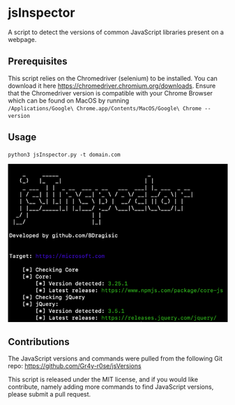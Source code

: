 # jsInspector
A script to detect the versions of common JavaScript libraries present on a webpage.

## Prerequisites
This script relies on the Chromedriver (selenium) to be installed. You can download it here https://chromedriver.chromium.org/downloads. 
Ensure that the Chromedriver version is compatible with your Chrome Browser which can be found on MacOS by running <br> `/Applications/Google\ Chrome.app/Contents/MacOS/Google\ Chrome --version`

## Usage
`python3 jsInspector.py -t domain.com`

![Screenshot](example.png)

## Contributions
The JavaScript versions and commands were pulled from the following Git repo: https://github.com/Gr4y-r0se/jsVersions

This script is released under the MIT license, and if you would like contribute, namely adding more commands to find JavaScript versions, please submit a pull request.


